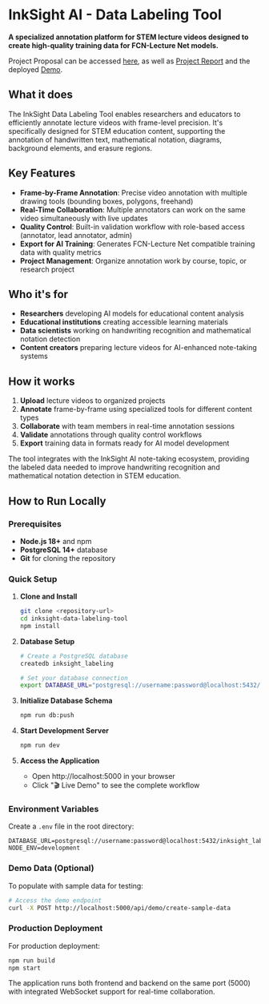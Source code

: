 # InkSight AI - Data Labeling Tool

**A specialized annotation platform for STEM lecture videos designed to create high-quality training data for FCN-Lecture Net models.**

Project Proposal can be accessed [here](https://www.overleaf.com/read/cskygfzxhmyf#7d0297), as well as [Project Report](https://www.overleaf.com/read/jbhskcfcwytt#9a4cd7) and the deployed [Demo](https://inksight-data-labeler.replit.app/).

## What it does

The InkSight Data Labeling Tool enables researchers and educators to efficiently annotate lecture videos with frame-level precision. It's specifically designed for STEM education content, supporting the annotation of handwritten text, mathematical notation, diagrams, background elements, and erasure regions.

## Key Features

- **Frame-by-Frame Annotation**: Precise video annotation with multiple drawing tools (bounding boxes, polygons, freehand)
- **Real-Time Collaboration**: Multiple annotators can work on the same video simultaneously with live updates
- **Quality Control**: Built-in validation workflow with role-based access (annotator, lead annotator, admin)
- **Export for AI Training**: Generates FCN-Lecture Net compatible training data with quality metrics
- **Project Management**: Organize annotation work by course, topic, or research project

## Who it's for

- **Researchers** developing AI models for educational content analysis
- **Educational institutions** creating accessible learning materials
- **Data scientists** working on handwriting recognition and mathematical notation detection
- **Content creators** preparing lecture videos for AI-enhanced note-taking systems

## How it works

1. **Upload** lecture videos to organized projects
2. **Annotate** frame-by-frame using specialized tools for different content types
3. **Collaborate** with team members in real-time annotation sessions
4. **Validate** annotations through quality control workflows
5. **Export** training data in formats ready for AI model development

The tool integrates with the InkSight AI note-taking ecosystem, providing the labeled data needed to improve handwriting recognition and mathematical notation detection in STEM education.

## How to Run Locally

### Prerequisites
- **Node.js 18+** and npm
- **PostgreSQL 14+** database
- **Git** for cloning the repository

### Quick Setup

1. **Clone and Install**
   ```bash
   git clone <repository-url>
   cd inksight-data-labeling-tool
   npm install
   ```

2. **Database Setup**
   ```bash
   # Create a PostgreSQL database
   createdb inksight_labeling
   
   # Set your database connection
   export DATABASE_URL="postgresql://username:password@localhost:5432/inksight_labeling"
   ```

3. **Initialize Database Schema**
   ```bash
   npm run db:push
   ```

4. **Start Development Server**
   ```bash
   npm run dev
   ```

5. **Access the Application**
   - Open http://localhost:5000 in your browser
   - Click "🎬 Live Demo" to see the complete workflow

### Environment Variables

Create a `.env` file in the root directory:
```
DATABASE_URL=postgresql://username:password@localhost:5432/inksight_labeling
NODE_ENV=development
```

### Demo Data (Optional)

To populate with sample data for testing:
```bash
# Access the demo endpoint
curl -X POST http://localhost:5000/api/demo/create-sample-data
```

### Production Deployment

For production deployment:
```bash
npm run build
npm start
```

The application runs both frontend and backend on the same port (5000) with integrated WebSocket support for real-time collaboration.
